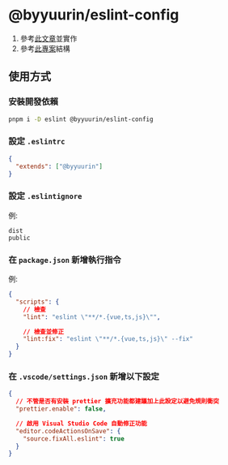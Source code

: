 # @byyuurin/eslint-config

1. 參考[此文章](https://zhuanlan.zhihu.com/p/373935751)並實作
2. 參考[此專案](https://github.com/antfu/eslint-config)結構

## 使用方式

### 安裝開發依賴

```bash
pnpm i -D eslint @byyuurin/eslint-config
```

### 設定 `.eslintrc`

```json
{
  "extends": ["@byyuurin"]
}
```

### 設定 `.eslintignore`

例:

```
dist
public
```

### 在 `package.json` 新增執行指令

例:

```json
{
  "scripts": {
    // 檢查
    "lint": "eslint \"**/*.{vue,ts,js}\"",

    // 檢查並修正
    "lint:fix": "eslint \"**/*.{vue,ts,js}\" --fix"
  }
}
```

### 在 `.vscode/settings.json` 新增以下設定

```json
{
  // 不管是否有安裝 prettier 擴充功能都建議加上此設定以避免規則衝突
  "prettier.enable": false,

  // 啟用 Visual Studio Code 自動修正功能
  "editor.codeActionsOnSave": {
    "source.fixAll.eslint": true
  }
}
```

